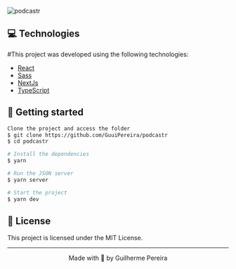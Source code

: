 
![podcastr](https://user-images.githubusercontent.com/39813384/117087342-86174800-ad25-11eb-8549-2c6b13dac8f3.png)


## 💻 Technologies

#This project was developed using the following technologies:

- [React](https://reactjs.org)
- [Sass](https://sass-lang.com/)
- [NextJs](https://nextjs.org/)
- [TypeScript](https://www.typescriptlang.org/)

## 🚀 Getting started

```sh
Clone the project and access the folder
$ git clone https://github.com/GuuiPereira/podcastr
$ cd podcastr

# Install the dependencies
$ yarn

# Run the JSON server
$ yarn server

# Start the project
$ yarn dev

```

## 📝 License

This project is licensed under the MIT License.


---

<p align="center">Made with 💜 by Guilherme Pereira </p>
